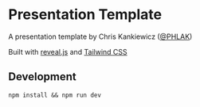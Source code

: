 Presentation Template
=====================

A presentation template by Chris Kankiewicz ([@PHLAK](https://twitter.com/PHLAK))

Built with [reveal.js](https://revealjs.com/) and [Tailwind CSS](https://tailwindcss.com/)

Development
-----------

    npm install && npm run dev
